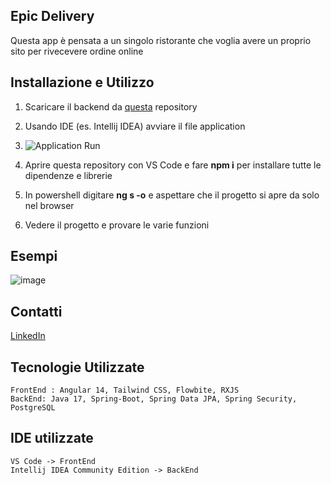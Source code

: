 ## Epic Delivery

Questa app è pensata a un singolo ristorante che voglia avere un proprio sito per rivecevere ordine online

## Installazione e Utilizzo

1. Scaricare il backend da [questa]([www.linkedin.com/in/artem-asauliak](https://github.com/MarteX20/EpicDelivery)) repository
2. Usando IDE (es. Intellij IDEA) avviare il file application
3. ![Application Run](https://github.com/MarteX20/FrontEnd-Delivery/assets/98113914/3117565d-f525-44c5-a758-098db8958bd0)

4. Aprire questa repository con VS Code e fare **npm i** per installare tutte le dipendenze e librerie
5. In powershell digitare **ng s -o** e aspettare che il progetto si apre da solo nel browser
6. Vedere il progetto e provare le varie funzioni

## Esempi

![image](https://github.com/MarteX20/FrontEnd-Delivery/assets/98113914/cdfaa202-f352-425f-8823-dfb55aa0cc4f)

## Contatti

[LinkedIn](www.linkedin.com/in/artem-asauliak)

## Tecnologie Utilizzate
    FrontEnd : Angular 14, Tailwind CSS, Flowbite, RXJS
    BackEnd: Java 17, Spring-Boot, Spring Data JPA, Spring Security, PostgreSQL

## IDE utilizzate
    VS Code -> FrontEnd
    Intellij IDEA Community Edition -> BackEnd

